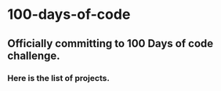 # 100-days-of-code

## Officially committing to 100 Days of code challenge.

### Here is the list of projects.
